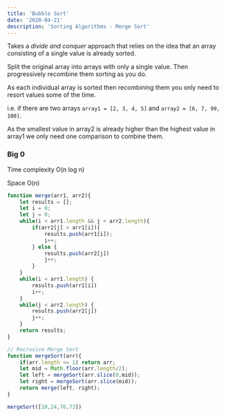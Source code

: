```yaml
---
title: 'Bubble Sort'
date: '2020-04-21'
description: 'Sorting Algorithms - Merge Sort'
---
```


Takes a *divide and conquer* approach that relies on the idea that an array consisting of a single value is already sorted. 

Split the original array into arrays with only a single value. Then progressively recombine them sorting as you do. 

As each individual array is sorted then recombining them you only need to resort values some of the time. 

i.e. if there are two arrays `array1 = [2, 3, 4, 5]` and `array2 = [6, 7, 99, 100]`. 

As the smallest value in array2 is already higher than the highest value in array1 we only need one comparison to combine them. 

### Big 0

Time complexity O(n log n)

Space O(n)

```js
function merge(arr1, arr2){
    let results = [];
    let i = 0;
    let j = 0;
    while(i < arr1.length && j < arr2.length){
        if(arr2[j] > arr1[i]){
            results.push(arr1[i]);
            i++;
        } else {
            results.push(arr2[j])
            j++;
        }
    }
    while(i < arr1.length) {
        results.push(arr1[i])
        i++;
    }
    while(j < arr2.length) {
        results.push(arr2[j])
        j++;
    }
    return results;
}

// Recrusive Merge Sort
function mergeSort(arr){
    if(arr.length <= 1) return arr;
    let mid = Math.floor(arr.length/2);
    let left = mergeSort(arr.slice(0,mid));
    let right = mergeSort(arr.slice(mid));
    return merge(left, right);
}

mergeSort([10,24,76,73])
```
